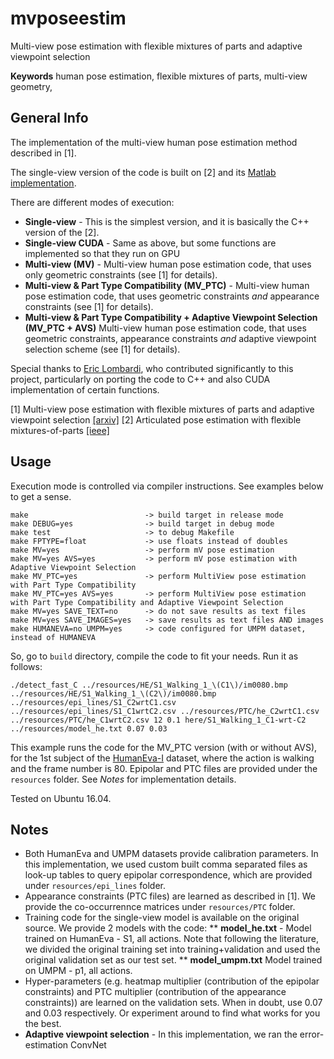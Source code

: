 # mvposeestim
Multi-view pose estimation with flexible mixtures of parts and adaptive viewpoint selection

**Keywords** human pose estimation, flexible mixtures of parts, multi-view geometry,  

## General Info
The implementation of the multi-view human pose estimation method described in [1].

The single-view version of the code is built on [2] and its [Matlab implementation](http://www.ics.uci.edu/~yyang8/research/pose/).

There are different modes of execution:
* **Single-view** - This is the simplest version, and it is basically the C++ version of the [2].
* **Single-view CUDA** - Same as above, but some functions are implemented so that they run on GPU
* **Multi-view (MV)** - Multi-view human pose estimation code, that uses only geometric constraints (see [1] for details).
* **Multi-view & Part Type Compatibility (MV_PTC)** - Multi-view human pose estimation code, that uses geometric constraints *and* appearance constraints (see [1] for details).
* **Multi-view & Part Type Compatibility + Adaptive Viewpoint Selection (MV_PTC + AVS)** Multi-view human pose estimation code, that uses geometric constraints, appearance constraints *and* adaptive viewpoint selection scheme (see [1] for details).

Special thanks to [Eric Lombardi](https://liris.cnrs.fr/membres?idn=lombardi), who contributed significantly to this project, particularly on porting the code to C++ and also CUDA implementation of certain functions.

[1] Multi-view pose estimation with flexible mixtures of parts and adaptive viewpoint selection [[arxiv]](https://arxiv.org/abs/1709.08527)
[2] Articulated pose estimation with flexible mixtures-of-parts [[ieee]](http://ieeexplore.ieee.org/abstract/document/5995741/)

## Usage
Execution mode is controlled via compiler instructions. See examples below to get a sense.
```
make                          -> build target in release mode
make DEBUG=yes                -> build target in debug mode
make test                     -> to debug Makefile
make FPTYPE=float             -> use floats instead of doubles
make MV=yes                   -> perform mV pose estimation
make MV=yes AVS=yes           -> perform mV pose estimation with Adaptive Viewpoint Selection
make MV_PTC=yes               -> perform MultiView pose estimation with Part Type Compatibility
make MV_PTC=yes AVS=yes       -> perform MultiView pose estimation with Part Type Compatibility and Adaptive Viewpoint Selection
make MV=yes SAVE_TEXT=no      -> do not save results as text files
make MV=yes SAVE_IMAGES=yes   -> save results as text files AND images
make HUMANEVA=no UMPM=yes     -> code configured for UMPM dataset, instead of HUMANEVA

```
So, go to `build` directory, compile the code to fit your needs. Run it as follows:

```
./detect_fast_C ../resources/HE/S1_Walking_1_\(C1\)/im0080.bmp ../resources/HE/S1_Walking_1_\(C2\)/im0080.bmp ../resources/epi_lines/S1_C2wrtC1.csv ../resources/epi_lines/S1_C1wrtC2.csv ../resources/PTC/he_C2wrtC1.csv ../resources/PTC/he_C1wrtC2.csv 12 0.1 here/S1_Walking_1_C1-wrt-C2 ../resources/model_he.txt 0.07 0.03
```
This example runs the code for the MV_PTC version (with or without AVS), for the 1st subject of the [HumanEva-I](http://humaneva.is.tue.mpg.de/) dataset, where the action is walking and the frame number is 80. Epipolar and PTC files are provided under the `resources` folder. See *Notes* for implementation details.

Tested on Ubuntu 16.04.

## Notes
* Both HumanEva and UMPM datasets provide calibration parameters. In this implementation, we used custom built comma separated files as look-up tables to query epipolar correspondence, which are provided under `resources/epi_lines` folder.
* Appearance constraints (PTC files) are learned as described in [1]. We provide the co-occurrennce matrices under `resources/PTC` folder.
* Training code for the single-view model is available on the original source. We provide 2 models with the code:
** **model_he.txt** - Model trained on HumanEva - S1, all actions. Note that following the literature, we divided the original training set into training+validation and used the original validation set as our test set.
** **model_umpm.txt** Model trained on UMPM - p1, all actions.
* Hyper-parameters (e.g. heatmap multiplier (contribution of the epipolar constraints) and PTC multiplier (contribution of the appearance constraints)) are learned on the validation sets. When in doubt, use 0.07 and 0.03 respectively. Or experiment around to find what works for you the best.
* **Adaptive viewpoint selection** - In this implementation, we ran the error-estimation ConvNet 
